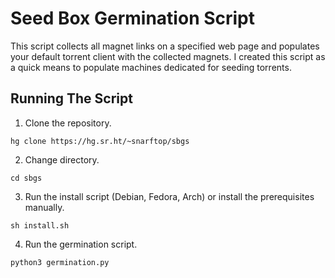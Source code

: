 # Seed Box Germination Script
This script collects all magnet links on a specified web page and populates your default torrent client with the collected magnets.
I created this script as a quick means to populate machines dedicated for seeding torrents.

## Running The Script
1. Clone the repository.
  ```
  hg clone https://hg.sr.ht/~snarftop/sbgs
  ```
2. Change directory.
  ```
  cd sbgs
  ```
3. Run the install script (Debian, Fedora, Arch) or install the prerequisites manually.
  ```
  sh install.sh
  ```  
4. Run the germination script.
  ```
  python3 germination.py
  ```
